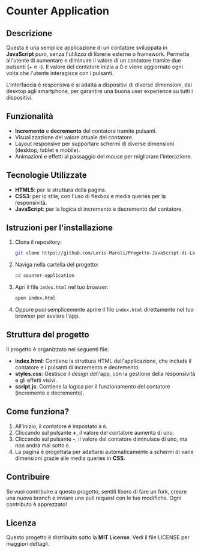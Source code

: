 # Counter Application

## Descrizione

Questa è una semplice applicazione di un contatore sviluppata in **JavaScript** puro, senza l'utilizzo di librerie esterne o framework. Permette all'utente di aumentare e diminuire il valore di un contatore tramite due pulsanti (+ e -). Il valore del contatore inizia a 0 e viene aggiornato ogni volta che l'utente interagisce con i pulsanti.

L'interfaccia è responsiva e si adatta a dispositivi di diverse dimensioni, dai desktop agli smartphone, per garantire una buona user experience su tutti i dispositivi.

## Funzionalità

- **Incremento** e **decremento** del contatore tramite pulsanti.
- Visualizzazione del valore attuale del contatore.
- Layout responsive per supportare schermi di diverse dimensioni (desktop, tablet e mobile).
- Animazioni e effetti al passaggio del mouse per migliorare l'interazione.

## Tecnologie Utilizzate

- **HTML5**: per la struttura della pagina.
- **CSS3**: per lo stile, con l'uso di flexbox e media queries per la responsività.
- **JavaScript**: per la logica di incremento e decremento del contatore.

## Istruzioni per l'installazione

1. Clona il repository:
    ```bash
    git clone https://github.com/Loris-Maroli/Progetto-JavaScript-di-Loris-Maroli.git
    ```

2. Naviga nella cartella del progetto:
    ```bash
    cd counter-application
    ```

3. Apri il file `index.html` nel tuo browser:
    ```bash
    open index.html
    ```

4. Oppure puoi semplicemente aprire il file `index.html` direttamente nel tuo browser per avviare l'app.

## Struttura del progetto

Il progetto è organizzato nei seguenti file:


- **index.html**: Contiene la struttura HTML dell'applicazione, che include il contatore e i pulsanti di incremento e decremento.
- **styles.css**: Gestisce il design dell'app, con la gestione della responsività e gli effetti visivi.
- **script.js**: Contiene la logica per il funzionamento del contatore (incremento e decremento).

## Come funziona?

1. All'inizio, il contatore è impostato a `0`.
2. Cliccando sul pulsante **+**, il valore del contatore aumenta di uno.
3. Cliccando sul pulsante **-**, il valore del contatore diminuisce di uno, ma non andrà mai sotto `0`.
4. La pagina è progettata per adattarsi automaticamente a schermi di varie dimensioni grazie alle media queries in **CSS**.

## Contribuire

Se vuoi contribuire a questo progetto, sentiti libero di fare un fork, creare una nuova branch e inviare una pull request con le tue modifiche. Ogni contributo è apprezzato!

## Licenza

Questo progetto è distribuito sotto la **MIT License**. Vedi il file LICENSE per maggiori dettagli.


